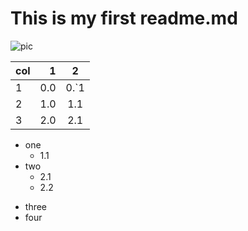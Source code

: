 #  This is my first readme.md
![pic](https://w.wallhaven.cc/full/rd/wallhaven-rddgwm.jpg "Wallpaper")

| col      |    1 | 2  |
| :-------- | --------:| :--: |
| 1  | 0.0 |  0.`1   |
| 2     |   1.0 |  1.1  |
|  3    |    2.0 | 2.1  |

* one
  * 1.1
* two
  * 2.1
  * 2.2
+ three
+ four
